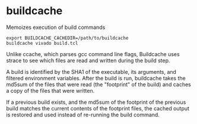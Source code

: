 buildcache
==========

Memoizes execution of build commands

    export BUILDCACHE_CACHEDIR=/path/to/buildcache
    buildcache vivado build.tcl

Unlike ccache, which parses gcc command line flags, Buildcache uses strace to see which files are read and written during the build step.

A build is identified by the SHA1 of the executable, its arguments,
and filtered environment variables. After the build is run, buildcache
takes the md5sum of the files that were read (the "footprint" of the
build) and caches a copy of the files that were written.

If a previous build exists, and the md5sum of the footprint of the
previous build matches the current contents of the footprint files,
the cached output is restored and used instead of re-running the build
command.
